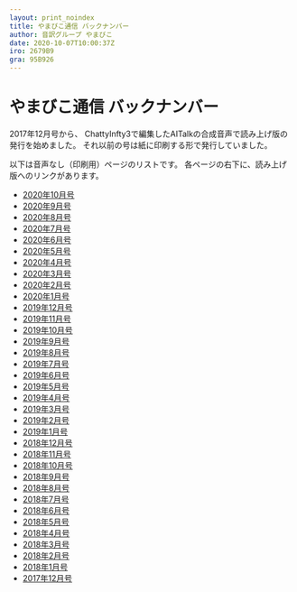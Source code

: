 ```yaml
---
layout: print_noindex
title: やまびこ通信 バックナンバー
author: 音訳グループ やまびこ
date: 2020-10-07T10:00:37Z
iro: 2679B9
gra: 95B926
---
```


# やまびこ通信 バックナンバー

2017年12月号から、 ChattyInfty3で編集したAITalkの合成音声で読み上げ版の発行を始めました。 それ以前の号は紙に印刷する形で発行していました。

以下は音声なし（印刷用）ページのリストです。 各ページの右下に、読み上げ版へのリンクがあります。

- <a href="./p/tusin202010.html">2020年10月号 </a>
- <a href="./p/tusin202009.html">2020年9月号 </a>
- <a href="./p/tusin202008.html">2020年8月号 </a>
- <a href="./p/tusin202007.html">2020年7月号 </a>
- <a href="./p/tusin202006.html">2020年6月号 </a>
- <a href="./p/tusin202005.html">2020年5月号 </a>
- <a href="./p/tusin202004.html">2020年4月号 </a>
- <a href="./p/tusin202003.html">2020年3月号 </a>
- <a href="./p/tusin202002.html">2020年2月号 </a>
- <a href="./p/tusin202001.html">2020年1月号 </a>
- <a href="./p/tusin201912.html">2019年12月号 </a>
- <a href="./p/tusin201911.html">2019年11月号 </a>
- <a href="./p/tusin201910.html">2019年10月号 </a>
- <a href="./p/tusin201909.html">2019年9月号 </a>
- <a href="./p/tusin201908.html">2019年8月号 </a>
- <a href="./p/tusin201907.html">2019年7月号 </a>
- <a href="./p/tusin201906.html">2019年6月号 </a>
- <a href="./p/tusin201905.html">2019年5月号 </a>
- <a href="./p/tusin201904.html">2019年4月号 </a>
- <a href="./p/tusin201903.html">2019年3月号 </a>
- <a href="./p/tusin201902.html">2019年2月号 </a>
- <a href="./p/tusin201901.html">2019年1月号 </a>
- <a href="./p/tusin201812.html">2018年12月号 </a>
- <a href="./p/tusin201811.html">2018年11月号 </a>
- <a href="./p/tusin201810.html">2018年10月号 </a>
- <a href="./p/tusin201809.html">2018年9月号 </a>
- <a href="./p/tusin201808.html">2018年8月号 </a>
- <a href="./p/tusin201807.html">2018年7月号 </a>
- <a href="./p/tusin201806.html">2018年6月号</a>
- <a href="./p/tusin201805.html">2018年5月号</a>
- <a href="./p/tusin201804.html">2018年4月号</a>
- <a href="./p/tusin201803.html">2018年3月号</a>
- <a href="./p/tusin201802.html">2018年2月号</a>
- <a href="./p/tusin201801.html">2018年1月号</a>
- <a href="./p/tusin201712.html">2017年12月号</a>

